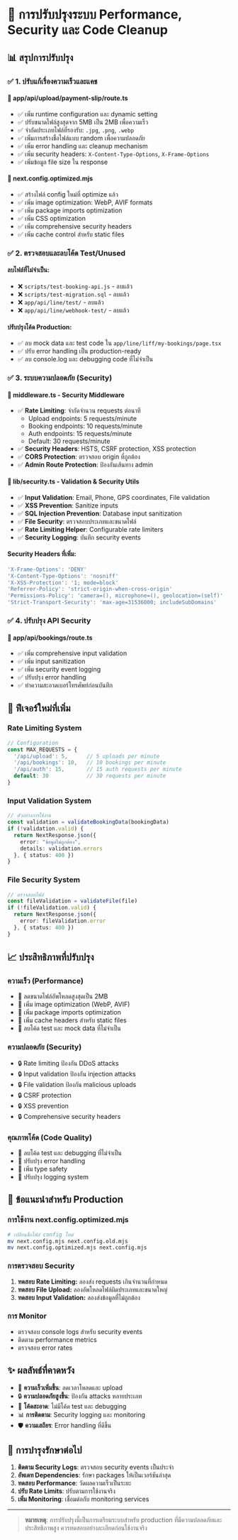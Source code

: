 # 🚀 การปรับปรุงระบบ Performance, Security และ Code Cleanup

## 📊 สรุปการปรับปรุง

### ✅ 1. ปรับแก้เรื่องความเร็วและแคช

#### **📁 app/api/upload/payment-slip/route.ts**
- ✅ เพิ่ม runtime configuration และ dynamic setting
- ✅ ปรับขนาดไฟล์สูงสุดจาก 5MB เป็น 2MB เพื่อความเร็ว
- ✅ จำกัดประเภทไฟล์ที่รองรับ: `.jpg`, `.png`, `.webp`
- ✅ เพิ่มการสร้างชื่อไฟล์แบบ random เพื่อความปลอดภัย
- ✅ เพิ่ม error handling และ cleanup mechanism
- ✅ เพิ่ม security headers: `X-Content-Type-Options`, `X-Frame-Options`
- ✅ เพิ่มข้อมูล file size ใน response

#### **📁 next.config.optimized.mjs**
- ✅ สร้างไฟล์ config ใหม่ที่ optimize แล้ว
- ✅ เพิ่ม image optimization: WebP, AVIF formats
- ✅ เพิ่ม package imports optimization
- ✅ เพิ่ม CSS optimization
- ✅ เพิ่ม comprehensive security headers
- ✅ เพิ่ม cache control สำหรับ static files

### ✅ 2. ตรวจสอบและลบโค้ด Test/Unused

#### **ลบไฟล์ที่ไม่จำเป็น:**
- ❌ `scripts/test-booking-api.js` - ลบแล้ว
- ❌ `scripts/test-migration.sql` - ลบแล้ว  
- ❌ `app/api/line/test/` - ลบแล้ว
- ❌ `app/api/line/webhook-test/` - ลบแล้ว

#### **ปรับปรุงโค้ด Production:**
- ✅ ลบ mock data และ test code ใน `app/line/liff/my-bookings/page.tsx`
- ✅ ปรับ error handling เป็น production-ready
- ✅ ลบ console.log และ debugging code ที่ไม่จำเป็น

### ✅ 3. ระบบความปลอดภัย (Security)

#### **📁 middleware.ts - Security Middleware**
- ✅ **Rate Limiting**: จำกัดจำนวน requests ต่อนาที
  - Upload endpoints: 5 requests/minute
  - Booking endpoints: 10 requests/minute  
  - Auth endpoints: 15 requests/minute
  - Default: 30 requests/minute
- ✅ **Security Headers**: HSTS, CSRF protection, XSS protection
- ✅ **CORS Protection**: ตรวจสอบ origin ที่ถูกต้อง
- ✅ **Admin Route Protection**: ป้องกันเส้นทาง admin

#### **📁 lib/security.ts - Validation & Security Utils**
- ✅ **Input Validation**: Email, Phone, GPS coordinates, File validation
- ✅ **XSS Prevention**: Sanitize inputs
- ✅ **SQL Injection Prevention**: Database input sanitization
- ✅ **File Security**: ตรวจสอบประเภทและขนาดไฟล์
- ✅ **Rate Limiting Helper**: Configurable rate limiters
- ✅ **Security Logging**: บันทึก security events

#### **Security Headers ที่เพิ่ม:**
```typescript
'X-Frame-Options': 'DENY'
'X-Content-Type-Options': 'nosniff'
'X-XSS-Protection': '1; mode=block'
'Referrer-Policy': 'strict-origin-when-cross-origin'
'Permissions-Policy': 'camera=(), microphone=(), geolocation=(self)'
'Strict-Transport-Security': 'max-age=31536000; includeSubDomains'
```

### ✅ 4. ปรับปรุง API Security

#### **📁 app/api/bookings/route.ts**
- ✅ เพิ่ม comprehensive input validation
- ✅ เพิ่ม input sanitization
- ✅ เพิ่ม security event logging
- ✅ ปรับปรุง error handling
- ✅ ทำความสะอาดเบอร์โทรศัพท์ก่อนบันทึก

## 🔧 ฟีเจอร์ใหม่ที่เพิ่ม

### **Rate Limiting System**
```typescript
// Configuration
const MAX_REQUESTS = {
  '/api/upload': 5,      // 5 uploads per minute
  '/api/bookings': 10,   // 10 bookings per minute
  '/api/auth': 15,       // 15 auth requests per minute
  default: 30            // 30 requests per minute
}
```

### **Input Validation System**
```typescript
// ตัวอย่างการใช้งาน
const validation = validateBookingData(bookingData)
if (!validation.valid) {
  return NextResponse.json({ 
    error: "ข้อมูลไม่ถูกต้อง", 
    details: validation.errors 
  }, { status: 400 })
}
```

### **File Security System**
```typescript
// ตรวจสอบไฟล์
const fileValidation = validateFile(file)
if (!fileValidation.valid) {
  return NextResponse.json({ 
    error: fileValidation.error 
  }, { status: 400 })
}
```

## 📈 ประสิทธิภาพที่ปรับปรุง

### **ความเร็ว (Performance)**
- 🚀 ลดขนาดไฟล์อัพโหลดสูงสุดเป็น 2MB
- 🚀 เพิ่ม image optimization (WebP, AVIF)
- 🚀 เพิ่ม package imports optimization
- 🚀 เพิ่ม cache headers สำหรับ static files
- 🚀 ลบโค้ด test และ mock data ที่ไม่จำเป็น

### **ความปลอดภัย (Security)**
- 🔒 Rate limiting ป้องกัน DDoS attacks
- 🔒 Input validation ป้องกัน injection attacks
- 🔒 File validation ป้องกัน malicious uploads
- 🔒 CSRF protection
- 🔒 XSS prevention
- 🔒 Comprehensive security headers

### **คุณภาพโค้ด (Code Quality)**
- 📝 ลบโค้ด test และ debugging ที่ไม่จำเป็น
- 📝 ปรับปรุง error handling
- 📝 เพิ่ม type safety
- 📝 ปรับปรุง logging system

## 🎯 ข้อแนะนำสำหรับ Production

### **การใช้งาน next.config.optimized.mjs**
```bash
# เปลี่ยนชื่อไฟล์ config ใหม่
mv next.config.mjs next.config.old.mjs
mv next.config.optimized.mjs next.config.mjs
```

### **การตรวจสอบ Security**
1. **ทดสอบ Rate Limiting:** ลองส่ง requests เกินจำนวนที่กำหนด
2. **ทดสอบ File Upload:** ลองอัพโหลดไฟล์ผิดประเภทและขนาดใหญ่
3. **ทดสอบ Input Validation:** ลองส่งข้อมูลที่ไม่ถูกต้อง

### **การ Monitor**
- ตรวจสอบ console logs สำหรับ security events
- ติดตาม performance metrics
- ตรวจสอบ error rates

## ✨ ผลลัพธ์ที่คาดหวัง

- 🚀 **ความเร็วเพิ่มขึ้น**: ลดเวลาโหลดและ upload
- 🔒 **ความปลอดภัยสูงขึ้น**: ป้องกัน attacks หลายประเภท
- 🧹 **โค้ดสะอาด**: ไม่มีโค้ด test และ debugging
- 📊 **การติดตาม**: Security logging และ monitoring
- 🛡️ **ความเสถียร**: Error handling ที่ดีขึ้น

## 🔄 การบำรุงรักษาต่อไป

1. **ติดตาม Security Logs**: ตรวจสอบ security events เป็นประจำ
2. **อัพเดท Dependencies**: รักษา packages ให้เป็นเวอร์ชันล่าสุด
3. **ทดสอบ Performance**: วัดผลความเร็วเป็นระยะ
4. **ปรับ Rate Limits**: ปรับตามการใช้งานจริง
5. **เพิ่ม Monitoring**: เชื่อมต่อกับ monitoring services

---

> **หมายเหตุ**: การปรับปรุงนี้เป็นการเตรียมระบบสำหรับ production ที่มีความปลอดภัยและประสิทธิภาพสูง ควรทดสอบอย่างละเอียดก่อนใช้งานจริง
